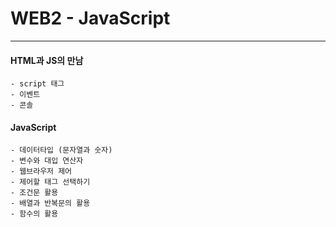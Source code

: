 # WEB2 - JavaScript
-------------------

#### HTML과 JS의 만남
	- script 태그
	- 이벤트
	- 콘솔

#### JavaScript
	- 데이터타입 (문자열과 숫자)
	- 변수와 대입 연산자
	- 웹브라우저 제어
	- 제어할 태그 선택하기
	- 조건문 활용
	- 배열과 반복문의 활용
	- 함수의 활용